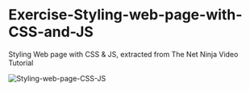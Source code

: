 # Exercise-Styling-web-page-with-CSS-and-JS

Styling Web page with CSS & JS, extracted from The Net Ninja Video Tutorial

![Styling-web-page-CSS-JS](https://user-images.githubusercontent.com/83029762/132533744-8ef47381-b6de-4adb-907f-4d5da97365e2.png)
